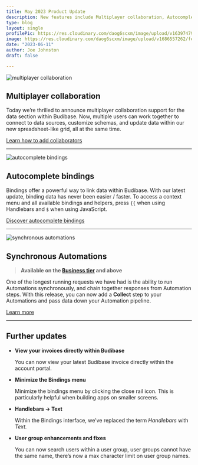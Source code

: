 ```yaml
---
title: May 2023 Product Update
description: New features include Multiplayer collaboration, Autocomplete Bindings, Synchronous Automations, and more!
type: blog
layout: single
profilePic: https://res.cloudinary.com/daog6scxm/image/upload/v1639747995/cms/joe_illustration_gray_bg_e97wdl.jpg
image: https://res.cloudinary.com/daog6scxm/image/upload/v1686557262/features/collaboration_v2_q9coui.png
date: "2023-06-11"
author: Joe Johnston
draft: false

---
```




![multiplayer collaboration](https://res.cloudinary.com/daog6scxm/image/upload/v1686557262/features/collaboration_v2_q9coui.webp)

## Multiplayer collaboration

Today we’re thrilled to announce multiplayer collaboration support for the data section within Budibase. Now, multiple users can work together to connect to data sources, customize schemas, and update data within our new spreadsheet-like grid, all at the same time.

[Learn how to add collaborators](https://docs.budibase.com/docs/application-access)

---

![autocomplete bindings](https://res.cloudinary.com/daog6scxm/image/upload/v1686557262/features/bindings_autocomplete_ev64eq.webp)

## Autocomplete bindings

Bindings offer a powerful way to link data within Budibase. With our latest update, binding data has never been easier / faster. To access a context menu and all available bindings and helpers, press `{{` when using Handlebars and `$` when using JavaScript.

[Discover autocomplete bindings](https://docs.budibase.com/docs/introduction-to-bindings)

---

![synchronous automations](https://res.cloudinary.com/daog6scxm/image/upload/r_25/v1686561885/features/Synchronous%20Automation.webp)

## Synchronous Automations

> **Available on the [Business tier](https://budibase.com/pricing) and above**

One of the longest running requests we have had is the ability to run Automations synchronously, and chain together responses from Automation steps. With this release, you can now add a **Collect** step to your Automations and pass data down your Automation pipeline.

[Learn more](https://docs.budibase.com/docs/synchronous-automations)

---

## Further updates

- **View your invoices directly within Budibase**

  You can now view your latest Budibase invoice directly within the account portal.

- **Minimize the Bindings menu**

  Minimize the bindings menu by clicking the close rail icon. This is particularly helpful when building apps on smaller screens.

- **Handlebars → Text**

  Within the Bindings interface, we’ve replaced the term *Handlebars* with *Text.*

- **User group enhancements and fixes**

  You can now search users within a user group, user groups cannot have the same name, there’s now a max character limit on user group names.